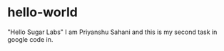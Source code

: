 # hello-world
"Hello Sugar Labs"
I am Priyanshu Sahani and this is my second task in google code in.
